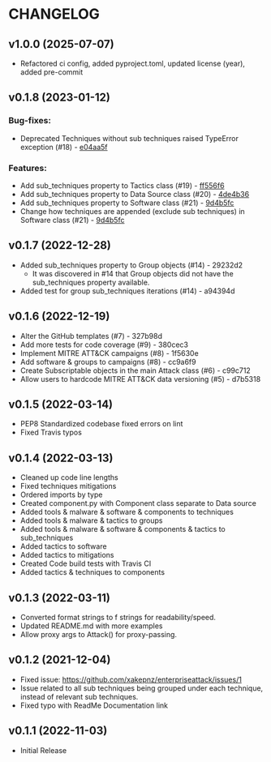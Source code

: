# CHANGELOG

<!-- version list -->

## v1.0.0 (2025-07-07)

- Refactored ci config, added pyproject.toml, updated license (year), added pre-commit

## v0.1.8 (2023-01-12)

### Bug-fixes:

- Deprecated Techniques without sub techniques raised TypeError exception (#18) - [e04aa5f](https://github.com/xakepnz/enterpriseattack/commit/e04aa5fa6f5bd29a5c270a4abcc7384e2a3a2eb7)

### Features:

- Add sub_techniques property to Tactics class (#19) - [ff556f6](https://github.com/xakepnz/enterpriseattack/commit/ff556f655486061ccfeafd87d2da7d6c98e6f1b0)
- Add sub_techniques property to Data Source class (#20) - [4de4b36](https://github.com/xakepnz/enterpriseattack/commit/4de4b3621ffadc3d9f0b762e8ee3df8340dbae4e)
- Add sub_techniques property to Software class (#21) - [9d4b5fc](https://github.com/xakepnz/enterpriseattack/commit/9d4b5fc5231e36f5aacfcf2de0add0398483f919)
- Change how techniques are appended (exclude sub techniques) in Software class (#21) - [9d4b5fc](https://github.com/xakepnz/enterpriseattack/commit/9d4b5fc5231e36f5aacfcf2de0add0398483f919)

## v0.1.7 (2022-12-28)

- Added sub_techniques property to Group objects (#14) - 29232d2
  - It was discovered in #14 that Group objects did not have the sub_techniques property available.
- Added test for group sub_techniques iterations (#14) - a94394d

## v0.1.6 (2022-12-19)

- Alter the GitHub templates (#7) - 327b98d
- Add more tests for code coverage (#9) - 380cec3
- Implement MITRE ATT&CK campaigns (#8) - 1f5630e
- Add software & groups to campaigns (#8) - cc9a6f9
- Create Subscriptable objects in the main Attack class (#6) - c99c712
- Allow users to hardcode MITRE ATT&CK data versioning (#5) - d7b5318

## v0.1.5 (2022-03-14)

- PEP8 Standardized codebase fixed errors on lint
- Fixed Travis typos

## v0.1.4 (2022-03-13)

- Cleaned up code line lengths
- Fixed techniques mitigations
- Ordered imports by type
- Created component.py with Component class separate to Data source
- Added tools & malware & software & components to techniques
- Added tools & malware & tactics to groups
- Added tools & malware & software & components & tactics to sub_techniques
- Added tactics to software
- Added tactics to mitigations
- Created Code build tests with Travis CI
- Added tactics & techniques to components

## v0.1.3 (2022-03-11)

- Converted format strings to f strings for readability/speed.
- Updated README.md with more examples
- Allow proxy args to Attack() for proxy-passing.

## v0.1.2 (2021-12-04)

- Fixed issue: https://github.com/xakepnz/enterpriseattack/issues/1
- Issue related to all sub techniques being grouped under each technique, instead of relevant sub techniques.
- Fixed typo with ReadMe Documentation link

## v0.1.1 (2022-11-03)

- Initial Release
